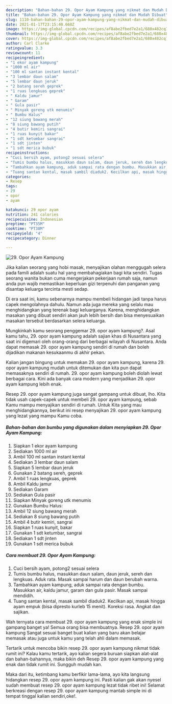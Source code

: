 ```yaml
---
description: "Bahan-bahan 29. Opor Ayam Kampung yang nikmat dan Mudah Dibuat"
title: "Bahan-bahan 29. Opor Ayam Kampung yang nikmat dan Mudah Dibuat"
slug: 1110-bahan-bahan-29-opor-ayam-kampung-yang-nikmat-dan-mudah-dibuat
date: 2021-01-17T23:15:40.668Z
image: https://img-global.cpcdn.com/recipes/af8abe2fbed7e2a1/680x482cq70/29-opor-ayam-kampung-foto-resep-utama.jpg
thumbnail: https://img-global.cpcdn.com/recipes/af8abe2fbed7e2a1/680x482cq70/29-opor-ayam-kampung-foto-resep-utama.jpg
cover: https://img-global.cpcdn.com/recipes/af8abe2fbed7e2a1/680x482cq70/29-opor-ayam-kampung-foto-resep-utama.jpg
author: Carl Clarke
ratingvalue: 3.3
reviewcount: 11
recipeingredient:
- "1 ekor ayam kampung"
- "1000 ml air"
- "100 ml santan instant kental"
- "3 lembar daun salam"
- "5 lembar daun jeruk"
- "2 batang sereh geprek"
- "1 ruas lengkuas geprek"
- " Kaldu jamur"
- " Garam"
- " Gula pasir"
- " Minyak goreng utk menumis"
- " Bumbu Halus"
- "12 siung bawang merah"
- "8 siung bawang putih"
- "4 butir kemiri sangrai"
- "1 ruas kunyit bakar"
- "1 sdt ketumbar sangrai"
- "1 sdt jinten"
- "1 sdt merica bubuk"
recipeinstructions:
- "Cuci bersih ayam, potong2 sesuai selera"
- "Tumis bumbu halus, masukkan daun salam, daun jeruk, sereh dan lengkuas. Aduk rata. Masak sampai harum dan daun berubah warna."
- "Tambahkan ayam kampung, aduk sampai rata dengan bumbu. Masukkan air, kaldu jamur, garam dan gula pasir. Masak sampai mendidih."
- "Tuang santan kental, masak sambil diaduk2. Kecilkan api, masak hingga ayam empuk (bisa dipresto kurleb 15 menit). Koreksi rasa. Angkat dan sajikan."
categories:
- Resep
tags:
- 29
- opor
- ayam

katakunci: 29 opor ayam 
nutrition: 241 calories
recipecuisine: Indonesian
preptime: "PT35M"
cooktime: "PT38M"
recipeyield: "4"
recipecategory: Dinner

---
```



![29. Opor Ayam Kampung](https://img-global.cpcdn.com/recipes/af8abe2fbed7e2a1/680x482cq70/29-opor-ayam-kampung-foto-resep-utama.jpg)

Jika kalian seorang yang hobi masak, menyajikan olahan menggugah selera pada famili adalah suatu hal yang membahagiakan bagi kita sendiri. Tugas seorang  wanita bukan cuma mengerjakan pekerjaan rumah saja, namun anda pun wajib memastikan keperluan gizi terpenuhi dan panganan yang disantap keluarga tercinta mesti sedap.

Di era  saat ini, kamu sebenarnya mampu membeli hidangan jadi tanpa harus capek mengolahnya dahulu. Namun ada juga mereka yang selalu mau menghidangkan yang terenak bagi keluarganya. Karena, menghidangkan masakan yang dibuat sendiri akan jauh lebih bersih dan bisa menyesuaikan masakan tersebut berdasarkan selera keluarga. 



Mungkinkah kamu seorang penggemar 29. opor ayam kampung?. Asal kamu tahu, 29. opor ayam kampung adalah sajian khas di Nusantara yang saat ini digemari oleh orang-orang dari berbagai wilayah di Nusantara. Anda dapat memasak 29. opor ayam kampung sendiri di rumah dan boleh dijadikan makanan kesukaanmu di akhir pekan.

Kalian jangan bingung untuk memakan 29. opor ayam kampung, karena 29. opor ayam kampung mudah untuk ditemukan dan kita pun dapat memasaknya sendiri di rumah. 29. opor ayam kampung boleh diolah lewat berbagai cara. Kini ada banyak cara modern yang menjadikan 29. opor ayam kampung lebih enak.

Resep 29. opor ayam kampung juga sangat gampang untuk dibuat, lho. Kita tidak usah capek-capek untuk membeli 29. opor ayam kampung, sebab Kamu mampu menyajikan sendiri di rumah. Untuk Kita yang mau menghidangkannya, berikut ini resep menyajikan 29. opor ayam kampung yang lezat yang mampu Kamu coba.

<!--inarticleads1-->

##### Bahan-bahan dan bumbu yang digunakan dalam menyiapkan 29. Opor Ayam Kampung:

1. Siapkan 1 ekor ayam kampung
1. Sediakan 1000 ml air
1. Ambil 100 ml santan instant kental
1. Sediakan 3 lembar daun salam
1. Siapkan 5 lembar daun jeruk
1. Gunakan 2 batang sereh, geprek
1. Ambil 1 ruas lengkuas, geprek
1. Ambil  Kaldu jamur
1. Sediakan  Garam
1. Sediakan  Gula pasir
1. Siapkan  Minyak goreng utk menumis
1. Gunakan  Bumbu Halus:
1. Ambil 12 siung bawang merah
1. Sediakan 8 siung bawang putih
1. Ambil 4 butir kemiri, sangrai
1. Siapkan 1 ruas kunyit, bakar
1. Gunakan 1 sdt ketumbar, sangrai
1. Sediakan 1 sdt jinten
1. Gunakan 1 sdt merica bubuk




<!--inarticleads2-->

##### Cara membuat 29. Opor Ayam Kampung:

1. Cuci bersih ayam, potong2 sesuai selera
1. Tumis bumbu halus, masukkan daun salam, daun jeruk, sereh dan lengkuas. Aduk rata. Masak sampai harum dan daun berubah warna.
1. Tambahkan ayam kampung, aduk sampai rata dengan bumbu. Masukkan air, kaldu jamur, garam dan gula pasir. Masak sampai mendidih.
1. Tuang santan kental, masak sambil diaduk2. Kecilkan api, masak hingga ayam empuk (bisa dipresto kurleb 15 menit). Koreksi rasa. Angkat dan sajikan.




Wah ternyata cara membuat 29. opor ayam kampung yang enak simple ini gampang banget ya! Semua orang bisa membuatnya. Resep 29. opor ayam kampung Sangat sesuai banget buat kalian yang baru akan belajar memasak atau juga untuk kamu yang telah ahli dalam memasak.

Tertarik untuk mencoba bikin resep 29. opor ayam kampung nikmat tidak rumit ini? Kalau kamu tertarik, ayo kalian segera buruan siapkan alat-alat dan bahan-bahannya, maka bikin deh Resep 29. opor ayam kampung yang enak dan tidak rumit ini. Sungguh mudah kan. 

Maka dari itu, ketimbang kamu berfikir lama-lama, ayo kita langsung hidangkan resep 29. opor ayam kampung ini. Pasti kalian gak akan nyesel sudah membuat resep 29. opor ayam kampung lezat tidak ribet ini! Selamat berkreasi dengan resep 29. opor ayam kampung mantab simple ini di tempat tinggal kalian sendiri,oke!.

